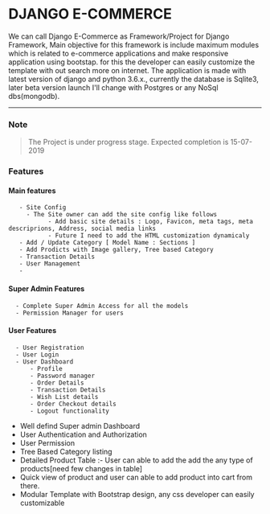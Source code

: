# DJANGO E-COMMERCE

We can call Django E-Commerce  as Framework/Project for Django Framework, Main objective for this framework is  include maximum modules which is related to e-commerce applications and make responsive application  using bootstap. for this the developer can easily customize the template with out search more on internet.  The application is made with latest version of django and python 3.6.x., currently the database is Sqlite3, later beta version launch I'll change with Postgres or any NoSql dbs(mongodb).
*** 
### Note

> The Project is under progress stage. Expected completion is 15-07-2019

### Features

   #### Main features
       - Site Config
         - The Site owner can add the site config like follows
               - Add basic site details : Logo, Favicon, meta tags, meta descriprions, Address, social media links
               - Future I need to add the HTML customization dynamicaly
       - Add / Update Category [ Model Name : Sections ]
       - Add Prodicts with Image gallery, Tree based Category
       - Transaction Details
       - User Management
       - 
      
   
   #### Super Admin Features
      - Complete Super Admin Access for all the models
      - Permission Manager for users
   #### User Features
      - User Registration
      - User Login
      - User Dashboard
          - Profile 
          - Password manager
          - Order Details
          - Transaction Details
          - Wish List details
          - Order Checkout details
          - Logout functionality
   
          

- Well defind Super admin Dashboard
- User Authentication and Authorization
- User Permission 
- Tree Based Category listing
- Detailed Product Table :- User can able to add the add the any type of products[need few changes in table]
- Quick view of product and user can able to add product into cart from there.
- Modular Template with Bootstrap design, any css developer can easily customizable
